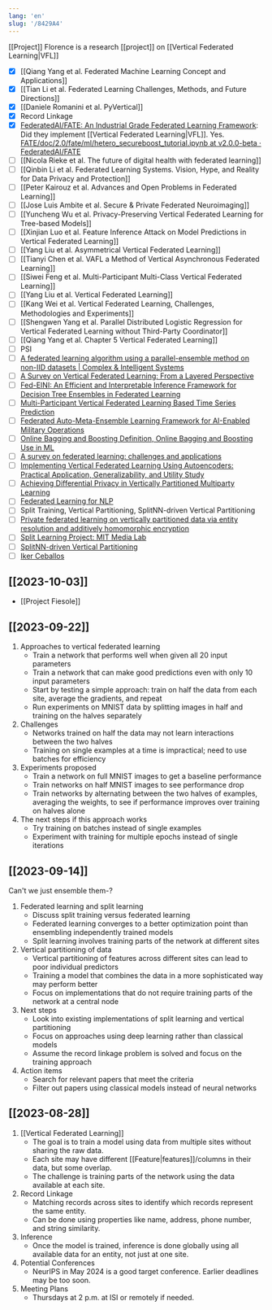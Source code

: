 ```yaml
---
lang: 'en'
slug: '/8429A4'
---
```


[[Project]] Florence is a research [[project]] on [[Vertical Federated Learning|VFL]]

- [x] [[Qiang Yang et al. Federated Machine Learning Concept and Applications]]
- [x] [[Tian Li et al. Federated Learning Challenges, Methods, and Future Directions]]
- [x] [[Daniele Romanini et al. PyVertical]]
- [x] Record Linkage
- [x] [FederatedAI/FATE: An Industrial Grade Federated Learning Framework](https://github.com/FederatedAI/FATE): Did they implement [[Vertical Federated Learning|VFL]]. Yes. [FATE/doc/2.0/fate/ml/hetero_secureboost_tutorial.ipynb at v2.0.0-beta · FederatedAI/FATE](https://github.com/FederatedAI/FATE/blob/v2.0.0-beta/doc/2.0/fate/ml/hetero_secureboost_tutorial.ipynb)
- [ ] [[Nicola Rieke et al. The future of digital health with federated learning]]
- [ ] [[Qinbin Li et al. Federated Learning Systems. Vision, Hype, and Reality for Data Privacy and Protection]]
- [ ] [[Peter Kairouz et al. Advances and Open Problems in Federated Learning]]
- [ ] [[Jose Luis Ambite et al. Secure & Private Federated Neuroimaging]]
- [ ] [[Yuncheng Wu et al. Privacy-Preserving Vertical Federated Learning for Tree-based Models]]
- [ ] [[Xinjian Luo et al. Feature Inference Attack on Model Predictions in Vertical Federated Learning]]
- [ ] [[Yang Liu et al. Asymmetrical Vertical Federated Learning]]
- [ ] [[Tianyi Chen et al. VAFL a Method of Vertical Asynchronous Federated Learning]]
- [ ] [[Siwei Feng et al. Multi-Participant Multi-Class Vertical Federated Learning]]
- [ ] [[Yang Liu et al. Vertical Federated Learning]]
- [ ] [[Kang Wei et al. Vertical Federated Learning, Challenges, Methodologies and Experiments]]
- [ ] [[Shengwen Yang et al. Parallel Distributed Logistic Regression for Vertical Federated Learning without Third-Party Coordinator]]
- [ ] [[Qiang Yang et al. Chapter 5 Vertical Federated Learning]]
- [ ] PSI
- [ ] [A federated learning algorithm using a parallel-ensemble method on non-IID datasets | Complex & Intelligent Systems](https://link.springer.com/article/10.1007/s40747-023-01110-7)
- [ ] [A Survey on Vertical Federated Learning: From a Layered Perspective](https://arxiv.org/abs/2304.01829)
- [ ] [Fed-EINI: An Efficient and Interpretable Inference Framework for Decision Tree Ensembles in Federated Learning](https://arxiv.org/abs/2105.09540)
- [ ] [Multi-Participant Vertical Federated Learning Based Time Series Prediction](https://dl.acm.org/doi/abs/10.1145/3532213.3532238)
- [ ] [Federated Auto-Meta-Ensemble Learning Framework for AI-Enabled Military Operations](https://www.mdpi.com/2079-9292/12/2/430)
- [ ] [Online Bagging and Boosting Definition, Online Bagging and Boosting Use in ML](https://www.activeloop.ai/resources/glossary/online-bagging-and-boosting/)
- [ ] [A survey on federated learning: challenges and applications](https://www.ncbi.nlm.nih.gov/pmc/articles/PMC9650178/)
- [ ] [Implementing Vertical Federated Learning Using Autoencoders: Practical Application, Generalizability, and Utility Study](https://www.researchgate.net/publication/352268331_Implementing_Vertical_Federated_Learning_Using_Autoencoders_Practical_Application_Generalizability_and_Utility_Study)
- [ ] [Achieving Differential Privacy in Vertically Partitioned Multiparty Learning](https://par.nsf.gov/servlets/purl/10321735)
- [ ] [Federated Learning for NLP](https://idmc.univ-lorraine.fr/wp-content/uploads/2021/09/12Supervised_Project_Bibliography_Final_Copy.pdf)
- [ ] Split Training, Vertical Partitioning, SplitNN-driven Vertical Partitioning
- [ ] [Private federated learning on vertically partitioned data via entity resolution and additively homomorphic encryption](https://arxiv.org/abs/1711.10677)
- [ ] [Split Learning Project: MIT Media Lab](https://splitlearning.mit.edu/)
- [ ] [SplitNN-driven Vertical Partitioning](https://arxiv.org/abs/2008.04137v1)
- [ ] [Iker Ceballos](https://paperswithcode.com/search?q=author:Iker+Ceballos)

## [[2023-10-03]]

- [[Project Fiesole]]

## [[2023-09-22]]

1. Approaches to vertical federated learning
   - Train a network that performs well when given all 20 input parameters
   - Train a network that can make good predictions even with only 10 input parameters
   - Start by testing a simple approach: train on half the data from each site, average the gradients, and repeat
   - Run experiments on MNIST data by splitting images in half and training on the halves separately
1. Challenges
   - Networks trained on half the data may not learn interactions between the two halves
   - Training on single examples at a time is impractical; need to use batches for efficiency
1. Experiments proposed
   - Train a network on full MNIST images to get a baseline performance
   - Train networks on half MNIST images to see performance drop
   - Train networks by alternating between the two halves of examples, averaging the weights, to see if performance improves over training on halves alone
1. The next steps if this approach works
   - Try training on batches instead of single examples
   - Experiment with training for multiple epochs instead of single iterations

## [[2023-09-14]]

Can't we just ensemble them-?

1. Federated learning and split learning
   - Discuss split training versus federated learning
   - Federated learning converges to a better optimization point than ensembling independently trained models
   - Split learning involves training parts of the network at different sites
1. Vertical partitioning of data
   - Vertical partitioning of features across different sites can lead to poor individual predictors
   - Training a model that combines the data in a more sophisticated way may perform better
   - Focus on implementations that do not require training parts of the network at a central node
1. Next steps
   - Look into existing implementations of split learning and vertical partitioning
   - Focus on approaches using deep learning rather than classical models
   - Assume the record linkage problem is solved and focus on the training approach
1. Action items
   - Search for relevant papers that meet the criteria
   - Filter out papers using classical models instead of neural networks

## [[2023-08-28]]

1. [[Vertical Federated Learning]]
   - The goal is to train a model using data from multiple sites without sharing the raw data.
   - Each site may have different [[Feature|features]]/columns in their data, but some overlap.
   - The challenge is training parts of the network using the data available at each site.
1. Record Linkage
   - Matching records across sites to identify which records represent the same entity.
   - Can be done using properties like name, address, phone number, and string similarity.
1. Inference
   - Once the model is trained, inference is done globally using all available data for an entity, not just at one site.
1. Potential Conferences
   - NeurIPS in May 2024 is a good target conference. Earlier deadlines may be too soon.
1. Meeting Plans
   - Thursdays at 2 p.m. at ISI or remotely if needed.
